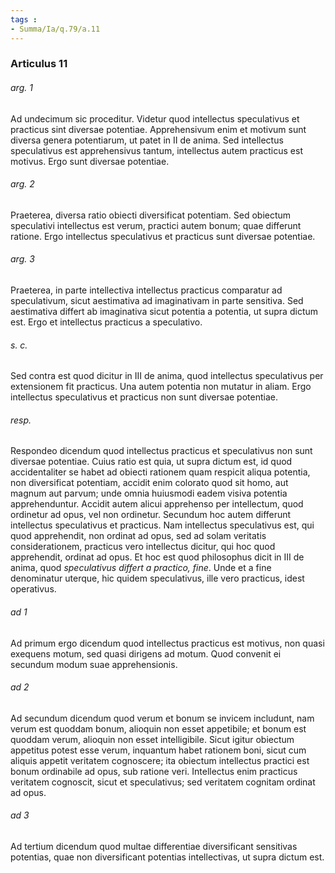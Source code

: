 ```yaml
---
tags : 
- Summa/Ia/q.79/a.11
---
```


### Articulus 11

###### arg. 1
Ad undecimum sic proceditur. Videtur quod intellectus speculativus et practicus sint diversae potentiae. Apprehensivum enim et motivum sunt diversa genera potentiarum, ut patet in II de anima. Sed intellectus speculativus est apprehensivus tantum, intellectus autem practicus est motivus. Ergo sunt diversae potentiae.

###### arg. 2
Praeterea, diversa ratio obiecti diversificat potentiam. Sed obiectum speculativi intellectus est verum, practici autem bonum; quae differunt ratione. Ergo intellectus speculativus et practicus sunt diversae potentiae.

###### arg. 3
Praeterea, in parte intellectiva intellectus practicus comparatur ad speculativum, sicut aestimativa ad imaginativam in parte sensitiva. Sed aestimativa differt ab imaginativa sicut potentia a potentia, ut supra dictum est. Ergo et intellectus practicus a speculativo.

###### s. c.
Sed contra est quod dicitur in III de anima, quod intellectus speculativus per extensionem fit practicus. Una autem potentia non mutatur in aliam. Ergo intellectus speculativus et practicus non sunt diversae potentiae.

###### resp.
Respondeo dicendum quod intellectus practicus et speculativus non sunt diversae potentiae. Cuius ratio est quia, ut supra dictum est, id quod accidentaliter se habet ad obiecti rationem quam respicit aliqua potentia, non diversificat potentiam, accidit enim colorato quod sit homo, aut magnum aut parvum; unde omnia huiusmodi eadem visiva potentia apprehenduntur. Accidit autem alicui apprehenso per intellectum, quod ordinetur ad opus, vel non ordinetur. Secundum hoc autem differunt intellectus speculativus et practicus. Nam intellectus speculativus est, qui quod apprehendit, non ordinat ad opus, sed ad solam veritatis considerationem, practicus vero intellectus dicitur, qui hoc quod apprehendit, ordinat ad opus. Et hoc est quod philosophus dicit in III de anima, quod *speculativus differt a practico, fine*. Unde et a fine denominatur uterque, hic quidem speculativus, ille vero practicus, idest operativus.

###### ad 1
Ad primum ergo dicendum quod intellectus practicus est motivus, non quasi exequens motum, sed quasi dirigens ad motum. Quod convenit ei secundum modum suae apprehensionis.

###### ad 2
Ad secundum dicendum quod verum et bonum se invicem includunt, nam verum est quoddam bonum, alioquin non esset appetibile; et bonum est quoddam verum, alioquin non esset intelligibile. Sicut igitur obiectum appetitus potest esse verum, inquantum habet rationem boni, sicut cum aliquis appetit veritatem cognoscere; ita obiectum intellectus practici est bonum ordinabile ad opus, sub ratione veri. Intellectus enim practicus veritatem cognoscit, sicut et speculativus; sed veritatem cognitam ordinat ad opus.

###### ad 3
Ad tertium dicendum quod multae differentiae diversificant sensitivas potentias, quae non diversificant potentias intellectivas, ut supra dictum est.

